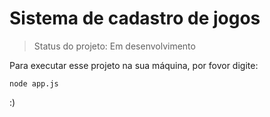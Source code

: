 <h1>Sistema de cadastro de jogos</h1>

> Status do projeto: Em desenvolvimento

Para executar esse projeto na sua máquina, por fovor digite:

```
node app.js
```

:)